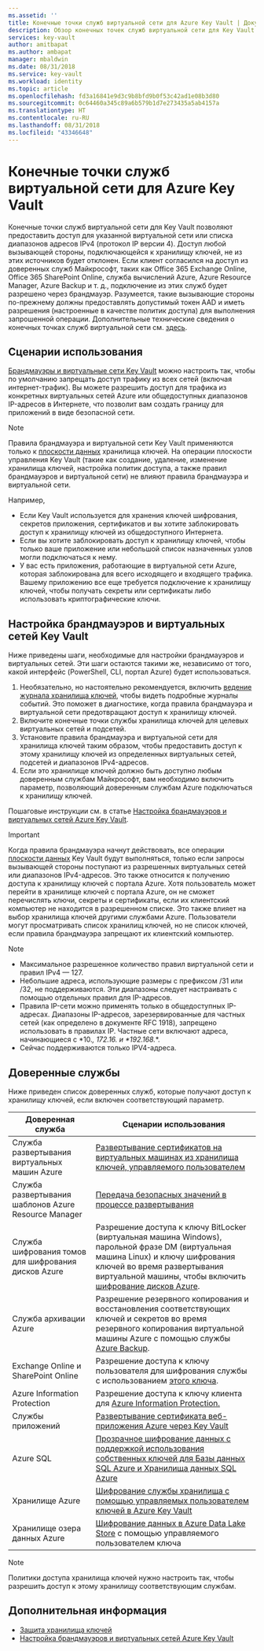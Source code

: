 ```yaml
---
ms.assetid: ''
title: Конечные точки служб виртуальной сети для Azure Key Vault | Документация Майкрософт
description: Обзор конечных точек служб виртуальной сети для Key Vault.
services: key-vault
author: amitbapat
ms.author: ambapat
manager: mbaldwin
ms.date: 08/31/2018
ms.service: key-vault
ms.workload: identity
ms.topic: article
ms.openlocfilehash: fd3a16841e9d3c9b8bfd9b0f53c42ad1e08b3d80
ms.sourcegitcommit: 0c64460a345c89a6b579b1d7e273435a5ab4157a
ms.translationtype: HT
ms.contentlocale: ru-RU
ms.lasthandoff: 08/31/2018
ms.locfileid: "43346648"
---
```

# <a name="virtual-network-service-endpoints-for-azure-key-vault"></a>Конечные точки служб виртуальной сети для Azure Key Vault

Конечные точки служб виртуальной сети для Key Vault позволяют предоставить доступ для указанной виртуальной сети или списка диапазонов адресов IPv4 (протокол IP версии 4). Доступ любой вызывающей стороны, подключающейся к хранилищу ключей, не из этих источников будет отклонен. Если клиент согласился на доступ из доверенных служб Майкрософт, таких как Office 365 Exchange Online, Office 365 SharePoint Online, служба вычислений Azure, Azure Resource Manager, Azure Backup и т. д., подключение из этих служб будет разрешено через брандмауэр. Разумеется, такие вызывающие стороны по-прежнему должны предоставлять допустимый токен AAD и иметь разрешения (настроенные в качестве политик доступа) для выполнения запрошенной операции. Дополнительные технические сведения о конечных точках служб виртуальной сети см. [здесь](../virtual-network/virtual-network-service-endpoints-overview.md).

## <a name="usage-scenarios"></a>Сценарии использования

[Брандмауэры и виртуальные сети Key Vault](key-vault-network-security.md) можно настроить так, чтобы по умолчанию запрещать доступ трафику из всех сетей (включая интернет-трафик). Вы можете разрешить доступ для трафика из конкретных виртуальных сетей Azure или общедоступных диапазонов IP-адресов в Интернете, что позволит вам создать границу для приложений в виде безопасной сети.

> [!NOTE]
> Правила брандмауэра и виртуальной сети Key Vault применяются только к [плоскости данных](../key-vault/key-vault-secure-your-key-vault.md#data-plane-access-control) хранилища ключей. На операции плоскости управления Key Vault (такие как создание, удаление, изменение хранилища ключей, настройка политик доступа, а также правил брандмауэров и виртуальной сети) не влияют правила брандмауэра и виртуальной сети.

Например,
* Если Key Vault используется для хранения ключей шифрования, секретов приложения, сертификатов и вы хотите заблокировать доступ к хранилищу ключей из общедоступного Интернета.
* Если вы хотите заблокировать доступ к хранилищу ключей, чтобы только ваше приложение или небольшой список назначенных узлов могли подключаться к нему.
* У вас есть приложения, работающие в виртуальной сети Azure, которая заблокирована для всего исходящего и входящего трафика. Вашему приложению все еще требуется подключение к хранилищу ключей, чтобы получать секреты или сертификаты либо использовать криптографические ключи.

## <a name="configure-key-vault-firewalls-and-virtual-networks"></a>Настройка брандмауэров и виртуальных сетей Key Vault

Ниже приведены шаги, необходимые для настройки брандмауэров и виртуальных сетей. Эти шаги остаются такими же, независимо от того, какой интерфейс (PowerShell, CLI, портал Azure) будет использоваться.
1. Необязательно, но настоятельно рекомендуется, включить [ведение журнала хранилища ключей](key-vault-logging.md), чтобы видеть подробные журналы событий. Это поможет в диагностике, когда правила брандмауэра и виртуальной сети предотвращают доступ к хранилищу ключей.
2. Включите конечные точки службы хранилища ключей для целевых виртуальных сетей и подсетей.
3. Установите правила брандмауэра и виртуальной сети для хранилища ключей таким образом, чтобы предоставить доступ к этому хранилищу ключей из определенных виртуальных сетей, подсетей и диапазонов IPv4-адресов.
4. Если это хранилище ключей должно быть доступно любым доверенным службам Майкрософт, вам необходимо включить параметр, позволяющий доверенным службам Azure подключаться к хранилищу ключей.

Пошаговые инструкции см. в статье [Настройка брандмауэров и виртуальных сетей Azure Key Vault](key-vault-network-security.md).

> [!IMPORTANT]
> Когда правила брандмауэра начнут действовать, все операции [плоскости данных](../key-vault/key-vault-secure-your-key-vault.md#data-plane-access-control) Key Vault будут выполняться, только если запросы вызывающей стороны поступают из разрешенных виртуальных сетей или диапазонов IPv4-адресов. Это также относится к получению доступа к хранилищу ключей с портала Azure. Хотя пользователь может перейти в хранилище ключей с портала Azure, он не сможет перечислять ключи, секреты и сертификаты, если их клиентский компьютер не находится в разрешенном списке. Это также влияет на выбор хранилища ключей другими службами Azure. Пользователи могут просматривать список хранилищ ключей, но не список ключей, если правила брандмауэра запрещают их клиентский компьютер.


> [!NOTE]
> * Максимальное разрешенное количество правил виртуальной сети и правил IPv4 — 127. 
> * Небольшие адреса, использующие размеры с префиксом /31 или /32, не поддерживаются. Эти диапазоны следует настраивать с помощью отдельных правил для IP-адресов.
> * Правила IP-сети можно применять только в общедоступных IP-адресах. Диапазоны IP-адресов, зарезервированные для частных сетей (как определено в документе RFC 1918), запрещено использовать в правилах IP. Частные сети включают адреса, начинающиеся с *10.**, *172.16.** и *192.168.**. 
> * Сейчас поддерживаются только IPV4-адреса.

## <a name="trusted-services"></a>Доверенные службы
Ниже приведен список доверенных служб, которые получают доступ к хранилищу ключей, если включен соответствующий параметр.

|Доверенная служба|Сценарии использования|
| --- | --- |
|Служба развертывания виртуальных машин Azure|[Развертывание сертификатов на виртуальных машинах из хранилища ключей, управляемого пользователем](https://blogs.technet.microsoft.com/kv/2016/09/14/updated-deploy-certificates-to-vms-from-customer-managed-key-vault/)|
|Служба развертывания шаблонов Azure Resource Manager|[Передача безопасных значений в процессе развертывания](../azure-resource-manager/resource-manager-keyvault-parameter.md)|
|Служба шифрования томов для шифрования дисков Azure|Разрешение доступа к ключу BitLocker (виртуальная машина Windows), парольной фразе DM (виртуальная машина Linux) и ключу шифрования ключей во время развертывания виртуальной машины, чтобы включить [шифрование дисков Azure](../security/azure-security-disk-encryption.md).|
|Служба архивации Azure|Разрешение резервного копирования и восстановления соответствующих ключей и секретов во время резервного копирования виртуальной машины Azure с помощью службы [Azure Backup](../backup/backup-introduction-to-azure-backup.md).|
|Exchange Online и SharePoint Online|Разрешение доступа к ключу пользователя для шифрования службы с использованием [этого ключа](https://support.office.com/en-us/article/Controlling-your-data-in-Office-365-using-Customer-Key-f2cd475a-e592-46cf-80a3-1bfb0fa17697).|
|Azure Information Protection|Разрешение доступа к ключу клиента для [Azure Information Protection.](https://docs.microsoft.com/azure/information-protection/what-is-information-protection)|
|Службы приложений|[Развертывание сертификата веб-приложения Azure через Key Vault](https://blogs.msdn.microsoft.com/appserviceteam/2016/05/24/deploying-azure-web-app-certificate-through-key-vault/)|
|Azure SQL|[Прозрачное шифрование данных с поддержкой использования собственных ключей для Базы данных SQL Azure и Хранилища данных SQL Azure](../sql-database/transparent-data-encryption-byok-azure-sql.md?view=sql-server-2017&viewFallbackFrom=azuresqldb-current)|
|Хранилище Azure|[Шифрование службы хранилища с помощью управляемых пользователем ключей в Azure Key Vault](../storage/common/storage-service-encryption-customer-managed-keys.md)|
|Хранилище озера данных Azure|[Шифрование данных в Azure Data Lake Store](../data-lake-store/data-lake-store-encryption.md) с помощью управляемого пользователем ключа|



> [!NOTE]
> Политики доступа хранилища ключей нужно настроить так, чтобы разрешить доступ к этому хранилищу соответствующим службам.

## <a name="next-steps"></a>Дополнительная информация

* [Защита хранилища ключей](key-vault-secure-your-key-vault.md)
* [Настройка брандмауэров и виртуальных сетей Azure Key Vault](key-vault-network-security.md)